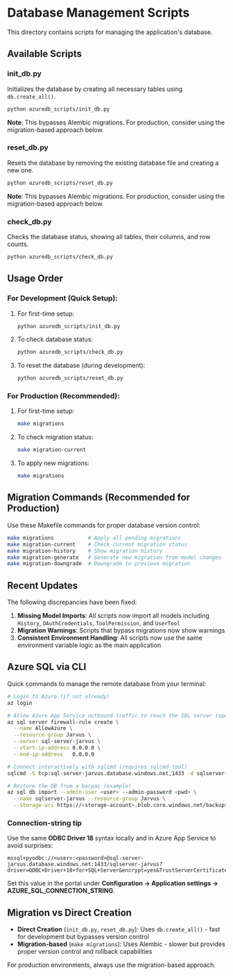 # Database Management Scripts

This directory contains scripts for managing the application's database.

## Available Scripts

### init_db.py
Initializes the database by creating all necessary tables using `db.create_all()`.
```bash
python azuredb_scripts/init_db.py
```
**Note**: This bypasses Alembic migrations. For production, consider using the migration-based approach below.

### reset_db.py
Resets the database by removing the existing database file and creating a new one.
```bash
python azuredb_scripts/reset_db.py
```
**Note**: This bypasses Alembic migrations. For production, consider using the migration-based approach below.

### check_db.py
Checks the database status, showing all tables, their columns, and row counts.
```bash
python azuredb_scripts/check_db.py
```

## Usage Order

### For Development (Quick Setup):
1. For first-time setup:
   ```bash
   python azuredb_scripts/init_db.py
   ```

2. To check database status:
   ```bash
   python azuredb_scripts/check_db.py
   ```

3. To reset the database (during development):
   ```bash
   python azuredb_scripts/reset_db.py
   ```

### For Production (Recommended):
1. For first-time setup:
   ```bash
   make migrations
   ```

2. To check migration status:
   ```bash
   make migration-current
   ```

3. To apply new migrations:
   ```bash
   make migrations
   ```

## Migration Commands (Recommended for Production)

Use these Makefile commands for proper database version control:

```bash
make migrations           # Apply all pending migrations
make migration-current    # Check current migration status
make migration-history    # Show migration history
make migration-generate   # Generate new migration from model changes
make migration-downgrade  # Downgrade to previous migration
```

## Recent Updates

The following discrepancies have been fixed:

1. **Missing Model Imports**: All scripts now import all models including `History`, `OAuthCredentials`, `ToolPermission`, and `UserTool`
2. **Migration Warnings**: Scripts that bypass migrations now show warnings
3. **Consistent Environment Handling**: All scripts now use the same environment variable logic as the main application

## Azure SQL via CLI

Quick commands to manage the remote database from your terminal:

```bash
# Login to Azure (if not already)
az login

# Allow Azure App Service outbound traffic to reach the SQL server (opens to all Azure services)
az sql server firewall-rule create \
  --name AllowAzure \
  --resource-group Jarvus \
  --server sql-server-jarvus \
  --start-ip-address 0.0.0.0 \
  --end-ip-address   0.0.0.0

# Connect interactively with sqlcmd (requires sqlcmd tool)
sqlcmd -S tcp:sql-server-jarvus.database.windows.net,1433 -d sqlserver-jarvus -U <user> -P <password> -G

# Restore the DB from a bacpac (example)
az sql db import --admin-user <user> --admin-password <pwd> \
  --name sqlserver-jarvus --resource-group Jarvus \
  --storage-uri https://<storage-account>.blob.core.windows.net/backups/latest.bacpac
```

### Connection-string tip

Use the same **ODBC Driver 18** syntax locally and in Azure App Service to avoid surprises:

```
mssql+pyodbc://<user>:<password>@sql-server-jarvus.database.windows.net:1433/sqlserver-jarvus?driver=ODBC+Driver+18+for+SQL+Server&encrypt=yes&TrustServerCertificate=yes&timeout=300&connect_timeout=300
```

Set this value in the portal under **Configuration → Application settings → AZURE_SQL_CONNECTION_STRING**.

## Migration vs Direct Creation

- **Direct Creation** (`init_db.py`, `reset_db.py`): Uses `db.create_all()` - fast for development but bypasses version control
- **Migration-based** (`make migrations`): Uses Alembic - slower but provides proper version control and rollback capabilities

For production environments, always use the migration-based approach. 